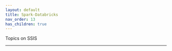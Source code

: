 ```yaml
---
layout: default
title: Spark-Databricks
nav_order: 13
has_children: true
---
```


Topics on SSIS

---